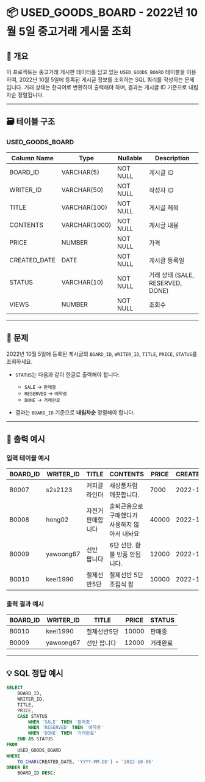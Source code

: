 # 📦 USED_GOODS_BOARD - 2022년 10월 5일 중고거래 게시물 조회

## 📘 개요

이 프로젝트는 중고거래 게시판 데이터를 담고 있는 `USED_GOODS_BOARD` 테이블을 이용하여, 2022년 10월 5일에 등록된 게시글 정보를 조회하는 SQL 쿼리를 작성하는 문제입니다. 거래 상태는 한국어로 변환하여 출력해야 하며, 결과는 게시글 ID 기준으로 내림차순 정렬됩니다.

---

## 🗃️ 테이블 구조

### USED_GOODS_BOARD

| Column Name   | Type         | Nullable | Description           |
|---------------|--------------|----------|-----------------------|
| BOARD_ID      | VARCHAR(5)   | NOT NULL | 게시글 ID             |
| WRITER_ID     | VARCHAR(50)  | NOT NULL | 작성자 ID             |
| TITLE         | VARCHAR(100) | NOT NULL | 게시글 제목           |
| CONTENTS      | VARCHAR(1000)| NOT NULL | 게시글 내용           |
| PRICE         | NUMBER       | NOT NULL | 가격                  |
| CREATED_DATE  | DATE         | NOT NULL | 게시글 등록일         |
| STATUS        | VARCHAR(10)  | NOT NULL | 거래 상태 (SALE, RESERVED, DONE) |
| VIEWS         | NUMBER       | NOT NULL | 조회수                |

---

## 🎯 문제

2022년 10월 5일에 등록된 게시글의 `BOARD_ID`, `WRITER_ID`, `TITLE`, `PRICE`, `STATUS`를 조회하세요.

- `STATUS`는 다음과 같이 한글로 출력해야 합니다:
  - `SALE` → `판매중`
  - `RESERVED` → `예약중`
  - `DONE` → `거래완료`

- 결과는 `BOARD_ID` 기준으로 **내림차순** 정렬해야 합니다.

---

## 📝 출력 예시

### 입력 테이블 예시

| BOARD_ID | WRITER_ID  | TITLE          | CONTENTS                          | PRICE | CREATED_DATE | STATUS  | VIEWS |
|----------|------------|----------------|-----------------------------------|--------|---------------|---------|--------|
| B0007    | s2s2123    | 커피글라인더   | 새상품처럼 깨끗합니다.           | 7000   | 2022-10-04    | DONE    | 210    |
| B0008    | hong02     | 자전거 판매합니다 | 출퇴근용으로 구매했다가 사용하지 않아서 내놔요 | 40000  | 2022-10-04    | SALE    | 301    |
| B0009    | yawoong67  | 선반 팝니다    | 6단 선반. 환불 반품 안됩니다.    | 12000  | 2022-10-05    | DONE    | 202    |
| B0010    | keel1990   | 철제선반5단     | 철제선반 5단 조립식 팜           | 10000  | 2022-10-05    | SALE    | 194    |

### 출력 결과 예시

| BOARD_ID | WRITER_ID | TITLE        | PRICE | STATUS   |
|----------|-----------|--------------|--------|-----------|
| B0010    | keel1990  | 철제선반5단   | 10000 | 판매중    |
| B0009    | yawoong67 | 선반 팝니다   | 12000 | 거래완료  |

---

## 💡 SQL 정답 예시

```sql
SELECT 
    BOARD_ID,
    WRITER_ID,
    TITLE,
    PRICE,
    CASE STATUS
        WHEN 'SALE' THEN '판매중'
        WHEN 'RESERVED' THEN '예약중'
        WHEN 'DONE' THEN '거래완료'
    END AS STATUS
FROM 
    USED_GOODS_BOARD
WHERE 
    TO_CHAR(CREATED_DATE, 'YYYY-MM-DD') = '2022-10-05'
ORDER BY 
    BOARD_ID DESC;
